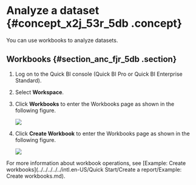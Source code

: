 # Analyze a dataset {#concept_x2j_53r_5db .concept}

You can use workbooks to analyze datasets.

## Workbooks {#section_anc_fjr_5db .section}

1.  Log on to the Quick BI console \(Quick BI Pro or Quick BI Enterprise Standard\).
2.  Select **Workspace**.
3.  Click **Workbooks** to enter the Workbooks page as shown in the following figure.

    ![](http://static-aliyun-doc.oss-cn-hangzhou.aliyuncs.com/assets/img/9094/15543660551333_en-US.png)

4.  Click **Create Workbook** to enter the Workbooks page as shown in the following figure.

    ![](http://static-aliyun-doc.oss-cn-hangzhou.aliyuncs.com/assets/img/9094/15543660551334_en-US.png)


For more information about workbook operations, see [Example: Create workbooks](../../../../../intl.en-US/Quick Start/Create a report/Example: Create workbooks.md).

